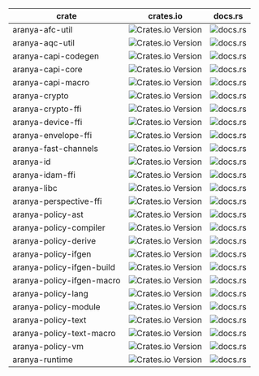 | crate | crates.io | docs.rs |
| --- | --- | --- |
| aranya-afc-util | ![Crates.io Version](https://img.shields.io/crates/v/aranya-afc-util) | ![docs.rs](https://img.shields.io/docsrs/aranya-afc-util) |
| aranya-aqc-util | ![Crates.io Version](https://img.shields.io/crates/v/aranya-aqc-util) | ![docs.rs](https://img.shields.io/docsrs/aranya-aqc-util) |
| aranya-capi-codegen | ![Crates.io Version](https://img.shields.io/crates/v/aranya-capi-codegen) | ![docs.rs](https://img.shields.io/docsrs/aranya-capi-codegen) |
| aranya-capi-core | ![Crates.io Version](https://img.shields.io/crates/v/aranya-capi-core) | ![docs.rs](https://img.shields.io/docsrs/aranya-capi-core) |
| aranya-capi-macro | ![Crates.io Version](https://img.shields.io/crates/v/aranya-capi-macro) | ![docs.rs](https://img.shields.io/docsrs/aranya-capi-macro) |
| aranya-crypto | ![Crates.io Version](https://img.shields.io/crates/v/aranya-crypto) | ![docs.rs](https://img.shields.io/docsrs/aranya-crypto) |
| aranya-crypto-ffi | ![Crates.io Version](https://img.shields.io/crates/v/aranya-crypto-ffi) | ![docs.rs](https://img.shields.io/docsrs/aranya-crypto-ffi) |
| aranya-device-ffi | ![Crates.io Version](https://img.shields.io/crates/v/aranya-device-ffi) | ![docs.rs](https://img.shields.io/docsrs/aranya-device-ffi) |
| aranya-envelope-ffi | ![Crates.io Version](https://img.shields.io/crates/v/aranya-envelope-ffi) | ![docs.rs](https://img.shields.io/docsrs/aranya-envelope-ffi) |
| aranya-fast-channels | ![Crates.io Version](https://img.shields.io/crates/v/aranya-fast-channels) | ![docs.rs](https://img.shields.io/docsrs/aranya-fast-channels) |
| aranya-id | ![Crates.io Version](https://img.shields.io/crates/v/aranya-id) | ![docs.rs](https://img.shields.io/docsrs/aranya-id) |
| aranya-idam-ffi | ![Crates.io Version](https://img.shields.io/crates/v/aranya-idam-ffi) | ![docs.rs](https://img.shields.io/docsrs/aranya-idam-ffi) |
| aranya-libc | ![Crates.io Version](https://img.shields.io/crates/v/aranya-libc) | ![docs.rs](https://img.shields.io/docsrs/aranya-libc) |
| aranya-perspective-ffi | ![Crates.io Version](https://img.shields.io/crates/v/aranya-perspective-ffi) | ![docs.rs](https://img.shields.io/docsrs/aranya-perspective-ffi) |
| aranya-policy-ast | ![Crates.io Version](https://img.shields.io/crates/v/aranya-policy-ast) | ![docs.rs](https://img.shields.io/docsrs/aranya-policy-ast) |
| aranya-policy-compiler | ![Crates.io Version](https://img.shields.io/crates/v/aranya-policy-compiler) | ![docs.rs](https://img.shields.io/docsrs/aranya-policy-compiler) |
| aranya-policy-derive | ![Crates.io Version](https://img.shields.io/crates/v/aranya-policy-derive) | ![docs.rs](https://img.shields.io/docsrs/aranya-policy-derive) |
| aranya-policy-ifgen | ![Crates.io Version](https://img.shields.io/crates/v/aranya-policy-ifgen) | ![docs.rs](https://img.shields.io/docsrs/aranya-policy-ifgen) |
| aranya-policy-ifgen-build | ![Crates.io Version](https://img.shields.io/crates/v/aranya-policy-ifgen-build) | ![docs.rs](https://img.shields.io/docsrs/aranya-policy-ifgen-build) |
| aranya-policy-ifgen-macro | ![Crates.io Version](https://img.shields.io/crates/v/aranya-policy-ifgen-macro) | ![docs.rs](https://img.shields.io/docsrs/aranya-policy-ifgen-macro) |
| aranya-policy-lang | ![Crates.io Version](https://img.shields.io/crates/v/aranya-policy-lang) | ![docs.rs](https://img.shields.io/docsrs/aranya-policy-lang) |
| aranya-policy-module | ![Crates.io Version](https://img.shields.io/crates/v/aranya-policy-module) | ![docs.rs](https://img.shields.io/docsrs/aranya-policy-module) |
| aranya-policy-text | ![Crates.io Version](https://img.shields.io/crates/v/aranya-policy-text) | ![docs.rs](https://img.shields.io/docsrs/aranya-policy-text) |
| aranya-policy-text-macro | ![Crates.io Version](https://img.shields.io/crates/v/aranya-policy-text-macro) | ![docs.rs](https://img.shields.io/docsrs/aranya-policy-text-macro) |
| aranya-policy-vm | ![Crates.io Version](https://img.shields.io/crates/v/aranya-policy-vm) | ![docs.rs](https://img.shields.io/docsrs/aranya-policy-vm) |
| aranya-runtime | ![Crates.io Version](https://img.shields.io/crates/v/aranya-runtime) | ![docs.rs](https://img.shields.io/docsrs/aranya-runtime) |
